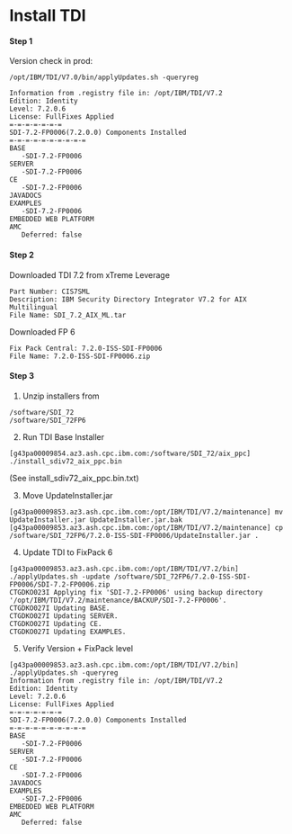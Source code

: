 # Install TDI

#### Step 1

Version check in prod:

```
/opt/IBM/TDI/V7.0/bin/applyUpdates.sh -queryreg
```

```
Information from .registry file in: /opt/IBM/TDI/V7.2
Edition: Identity
Level: 7.2.0.6
License: FullFixes Applied
=-=-=-=-=-=-=
SDI-7.2-FP0006(7.2.0.0) Components Installed
=-=-=-=-=-=-=-=-=-=
BASE
   -SDI-7.2-FP0006
SERVER
   -SDI-7.2-FP0006
CE
   -SDI-7.2-FP0006
JAVADOCS
EXAMPLES
   -SDI-7.2-FP0006
EMBEDDED WEB PLATFORM
AMC
   Deferred: false
```

#### Step 2

Downloaded TDI 7.2 from xTreme Leverage

```
Part Number: CIS7SML
Description: IBM Security Directory Integrator V7.2 for AIX Multilingual
File Name: SDI_7.2_AIX_ML.tar
```

Downloaded FP 6

```
Fix Pack Central: 7.2.0-ISS-SDI-FP0006
File Name: 7.2.0-ISS-SDI-FP0006.zip
```

#### Step 3

1. Unzip installers from

```
/software/SDI_72
/software/SDI_72FP6
```

2. Run TDI Base Installer

```
[g43pa00009854.az3.ash.cpc.ibm.com:/software/SDI_72/aix_ppc] ./install_sdiv72_aix_ppc.bin
```

(See install_sdiv72_aix_ppc.bin.txt)

3. Move UpdateInstaller.jar

```
[g43pa00009853.az3.ash.cpc.ibm.com:/opt/IBM/TDI/V7.2/maintenance] mv UpdateInstaller.jar UpdateInstaller.jar.bak
[g43pa00009853.az3.ash.cpc.ibm.com:/opt/IBM/TDI/V7.2/maintenance] cp /software/SDI_72FP6/7.2.0-ISS-SDI-FP0006/UpdateInstaller.jar . 
```

4. Update TDI to FixPack 6

```
[g43pa00009853.az3.ash.cpc.ibm.com:/opt/IBM/TDI/V7.2/bin] ./applyUpdates.sh -update /software/SDI_72FP6/7.2.0-ISS-SDI-FP0006/SDI-7.2-FP0006.zip
CTGDKO023I Applying fix 'SDI-7.2-FP0006' using backup directory '/opt/IBM/TDI/V7.2/maintenance/BACKUP/SDI-7.2-FP0006'.
CTGDKO027I Updating BASE.
CTGDKO027I Updating SERVER.
CTGDKO027I Updating CE.
CTGDKO027I Updating EXAMPLES.
```

5. Verify Version + FixPack level

```
[g43pa00009853.az3.ash.cpc.ibm.com:/opt/IBM/TDI/V7.2/bin] ./applyUpdates.sh -queryreg
Information from .registry file in: /opt/IBM/TDI/V7.2
Edition: Identity
Level: 7.2.0.6
License: FullFixes Applied
=-=-=-=-=-=-=
SDI-7.2-FP0006(7.2.0.0) Components Installed
=-=-=-=-=-=-=-=-=-=
BASE
   -SDI-7.2-FP0006
SERVER
   -SDI-7.2-FP0006
CE
   -SDI-7.2-FP0006
JAVADOCS
EXAMPLES
   -SDI-7.2-FP0006
EMBEDDED WEB PLATFORM
AMC
   Deferred: false 
```
 
